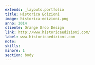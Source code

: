 ```yaml
---
extends: _layouts.portfolio
title: Historica Edizioni
image: historica-edizioni.png
anno: 2014
cliente: Orange Drop Design
link: http://www.historicaedizioni.com/
label: www.historicaedizioni.com
note: 
skills: 
minore: 1
section: body
---
```


